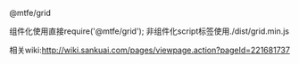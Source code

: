 @mtfe/grid

组件化使用直接require('@mtfe/grid');
非组件化script标签使用./dist/grid.min.js

相关wiki:http://wiki.sankuai.com/pages/viewpage.action?pageId=221681737

